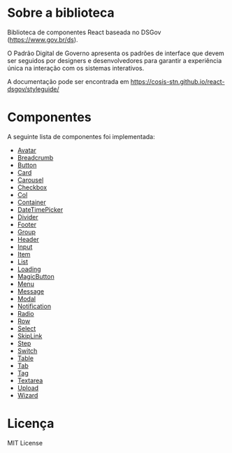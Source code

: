 # Sobre a biblioteca

Biblioteca de componentes React baseada no DSGov (https://www.gov.br/ds).

O Padrão Digital de Governo apresenta os padrões de interface que devem ser seguidos por designers e desenvolvedores para garantir a experiência única na interação com os sistemas interativos.

A documentação pode ser encontrada em https://cosis-stn.github.io/react-dsgov/styleguide/

# Componentes
A seguinte lista de componentes foi implementada:

- [Avatar](src/components/Avatar/Readme.md)
- [Breadcrumb](src/components/Breadcrumb/Readme.md)
- [Button](src/components/Button/Readme.md)
- [Card](src/components/Card/Readme.md)
- [Carousel](src/components/Carousel/Readme.md)
- [Checkbox](src/components/Checkbox/Readme.md)
- [Col](src/components/Col/Readme.md)
- [Container](src/components/Container/Readme.md)
- [DateTimePicker](src/components/DateTimePicker/Readme.md)
- [Divider](src/components/Divider/Readme.md)
- [Footer](src/components/Footer/Readme.md)
- [Group](src/components/Group/Readme.md)
- [Header](src/components/Header/Readme.md)
- [Input](src/components/Input/Readme.md)
- [Item](src/components/Item/Readme.md)
- [List](src/components/List/Readme.md)
- [Loading](src/components/Loading/Readme.md)
- [MagicButton](src/components/MagicButton/Readme.md)
- [Menu](src/components/Menu/Readme.md)
- [Message](src/components/Message/Readme.md)
- [Modal](src/components/Modal/Readme.md)
- [Notification](src/components/Notification/Readme.md)
- [Radio](src/components/Radio/Readme.md)
- [Row](src/components/Row/Readme.md)
- [Select](src/components/Select/Readme.md)
- [SkipLink](src/components/SkipLink/Readme.md)
- [Step](src/components/Step/Readme.md)
- [Switch](src/components/Switch/Readme.md)
- [Table](src/components/Table/Readme.md)
- [Tab](src/components/SkipLink/Tab.md)
- [Tag](src/components/Tag/Readme.md)
- [Textarea](src/components/Textarea/Readme.md)
- [Upload](src/components/Upload/Readme.md)
- [Wizard](src/components/Wizard/Readme.md)

# Licença
MIT License